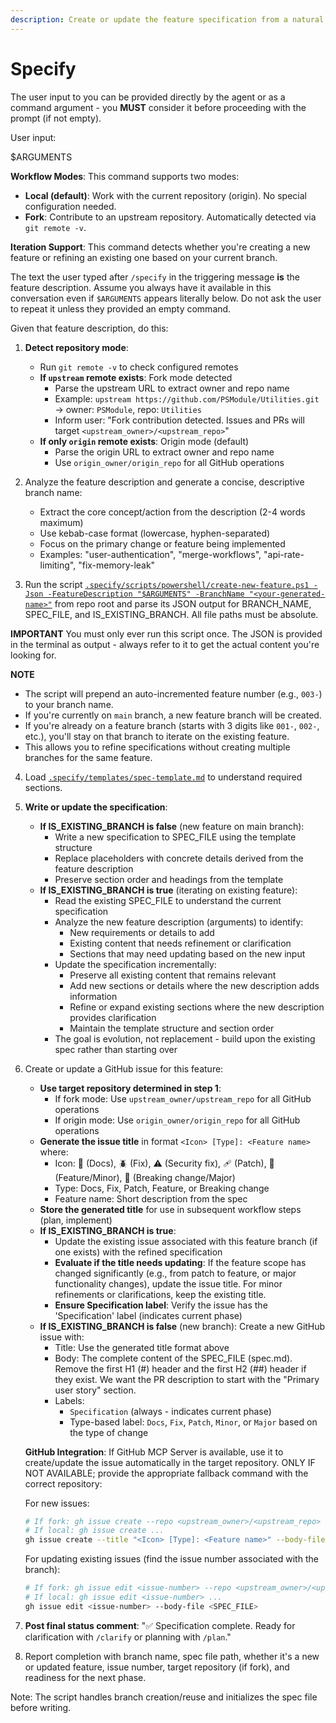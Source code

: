 ```yaml
---
description: Create or update the feature specification from a natural language feature description.
---
```


# Specify

The user input to you can be provided directly by the agent or as a command argument - you **MUST** consider it before proceeding with the prompt (if not empty).

User input:

$ARGUMENTS

**Workflow Modes**: This command supports two modes:
- **Local (default)**: Work with the current repository (origin). No special configuration needed.
- **Fork**: Contribute to an upstream repository. Automatically detected via `git remote -v`.

**Iteration Support**: This command detects whether you're creating a new feature or refining an existing one based on your current branch.

The text the user typed after `/specify` in the triggering message **is** the feature description. Assume you always have it available in this conversation even if `$ARGUMENTS` appears literally below. Do not ask the user to repeat it unless they provided an empty command.

Given that feature description, do this:

1. **Detect repository mode**:
   - Run `git remote -v` to check configured remotes
   - **If `upstream` remote exists**: Fork mode detected
     - Parse the upstream URL to extract owner and repo name
     - Example: `upstream https://github.com/PSModule/Utilities.git` → owner: `PSModule`, repo: `Utilities`
     - Inform user: "Fork contribution detected. Issues and PRs will target `<upstream_owner>/<upstream_repo>`"
   - **If only `origin` remote exists**: Origin mode (default)
     - Parse the origin URL to extract owner and repo name
     - Use `origin_owner/origin_repo` for all GitHub operations

2. Analyze the feature description and generate a concise, descriptive branch name:
   - Extract the core concept/action from the description (2-4 words maximum)
   - Use kebab-case format (lowercase, hyphen-separated)
   - Focus on the primary change or feature being implemented
   - Examples: "user-authentication", "merge-workflows", "api-rate-limiting", "fix-memory-leak"

3. Run the script [`.specify/scripts/powershell/create-new-feature.ps1 -Json -FeatureDescription "$ARGUMENTS" -BranchName "<your-generated-name>"`](../../.specify/scripts/powershell/create-new-feature.ps1) from repo root and parse its JSON output for BRANCH_NAME, SPEC_FILE, and IS_EXISTING_BRANCH. All file paths must be absolute.

**IMPORTANT** You must only ever run this script once. The JSON is provided in the terminal as output - always refer to it to get the actual content you're looking for.

**NOTE**

- The script will prepend an auto-incremented feature number (e.g., `003-`) to your branch name.
- If you're currently on `main` branch, a new feature branch will be created.
- If you're already on a feature branch (starts with 3 digits like `001-`, `002-`, etc.), you'll stay on that branch to iterate on the existing feature.
- This allows you to refine specifications without creating multiple branches for the same feature.

4. Load [`.specify/templates/spec-template.md`](../../.specify/templates/spec-template.md) to understand required sections.

5. **Write or update the specification**:
   - **If IS_EXISTING_BRANCH is false** (new feature on main branch):
     - Write a new specification to SPEC_FILE using the template structure
     - Replace placeholders with concrete details derived from the feature description
     - Preserve section order and headings from the template
   - **If IS_EXISTING_BRANCH is true** (iterating on existing feature):
     - Read the existing SPEC_FILE to understand the current specification
     - Analyze the new feature description (arguments) to identify:
       - New requirements or details to add
       - Existing content that needs refinement or clarification
       - Sections that may need updating based on the new input
     - Update the specification incrementally:
       - Preserve all existing content that remains relevant
       - Add new sections or details where the new description adds information
       - Refine or expand existing sections where the new description provides clarification
       - Maintain the template structure and section order
     - The goal is evolution, not replacement - build upon the existing spec rather than starting over

6. Create or update a GitHub issue for this feature:
   - **Use target repository determined in step 1**:
     - If fork mode: Use `upstream_owner/upstream_repo` for all GitHub operations
     - If origin mode: Use `origin_owner/origin_repo` for all GitHub operations
   - **Generate the issue title** in format `<Icon> [Type]: <Feature name>` where:
     - Icon: 📖 (Docs), 🪲 (Fix), ⚠️ (Security fix), 🩹 (Patch), 🚀 (Feature/Minor), 🌟 (Breaking change/Major)
     - Type: Docs, Fix, Patch, Feature, or Breaking change
     - Feature name: Short description from the spec
   - **Store the generated title** for use in subsequent workflow steps (plan, implement)
   - **If IS_EXISTING_BRANCH is true**:
     - Update the existing issue associated with this feature branch (if one exists) with the refined specification
     - **Evaluate if the title needs updating**: If the feature scope has changed significantly (e.g., from patch to feature, or major functionality changes), update the issue title. For minor refinements or clarifications, keep the existing title.
     - **Ensure Specification label**: Verify the issue has the 'Specification' label (indicates current phase)
   - **If IS_EXISTING_BRANCH is false** (new branch): Create a new GitHub issue with:
     - Title: Use the generated title format above
     - Body: The complete content of the SPEC_FILE (spec.md). Remove the first H1 (#) header and the first H2 (##) header if they exist. We want the PR description to start with the "Primary user story" section.
     - Labels:
       - `Specification` (always - indicates current phase)
       - Type-based label: `Docs`, `Fix`, `Patch`, `Minor`, or `Major` based on the type of change

   **GitHub Integration**: If GitHub MCP Server is available, use it to create/update the issue automatically in the target repository. ONLY IF NOT AVAILABLE; provide the appropriate fallback command with the correct repository:

   For new issues:
   ```bash
   # If fork: gh issue create --repo <upstream_owner>/<upstream_repo> ...
   # If local: gh issue create ...
   gh issue create --title "<Icon> [Type]: <Feature name>" --body-file <SPEC_FILE> --label "Specification,<Type>" --body "<existing body>\n\n---\n**Feature Branch**: `<BRANCH_NAME>`"
   ```

   For updating existing issues (find the issue number associated with the branch):
   ```bash
   # If fork: gh issue edit <issue-number> --repo <upstream_owner>/<upstream_repo> ...
   # If local: gh issue edit <issue-number> ...
   gh issue edit <issue-number> --body-file <SPEC_FILE>
   ```

7. **Post final status comment**: "✅ Specification complete. Ready for clarification with `/clarify` or planning with `/plan`."

8. Report completion with branch name, spec file path, whether it's a new or updated feature, issue number, target repository (if fork), and readiness for the next phase.

Note: The script handles branch creation/reuse and initializes the spec file before writing.
